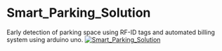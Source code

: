 # Smart_Parking_Solution
Early detection of parking space using RF-ID tags and automated billing system using arduino uno.
[![Smart_Parking_Solution](https://img.youtube.com/vi/cCJuBKj2zXE/0.jpg)](https://www.youtube.com/watch?v=cCJuBKj2zXE)
